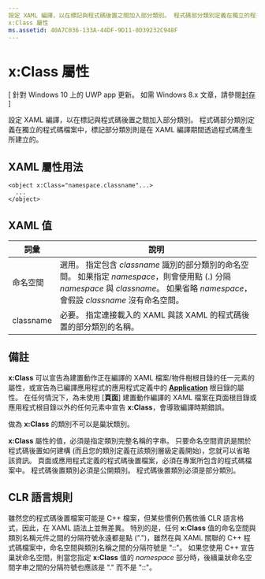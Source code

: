 ```yaml
---
設定 XAML 編譯，以在標記與程式碼後置之間加入部分類別。 程式碼部分類別定義在獨立的程式碼檔案中，標記部分類別則是在 XAML 編譯期間透過程式碼產生所建立的。
x:Class 屬性
ms.assetid: 40A7C036-133A-44DF-9D11-0D39232C948F
---
```


# x:Class 屬性

\[ 針對 Windows 10 上的 UWP app 更新。 如需 Windows 8.x 文章，請參閱[封存](http://go.microsoft.com/fwlink/p/?linkid=619132) \]

設定 XAML 編譯，以在標記與程式碼後置之間加入部分類別。 程式碼部分類別定義在獨立的程式碼檔案中，標記部分類別則是在 XAML 編譯期間透過程式碼產生所建立的。

## XAML 屬性用法


``` syntax
<object x:Class="namespace.classname"...>
  ...
</object>
```

## XAML 值

| 詞彙 | 說明 |
|------|-------------|
| 命名空間 | 選用。 指定包含 _classname_ 識別的部分類別的命名空間。 如果指定 _namespace_，則會使用點 (.) 分隔 _namespace_ 與 _classname_。 如果省略 _namespace_，會假設 _classname_ 沒有命名空間。 |
| classname | 必要。 指定連接載入的 XAML 與該 XAML 的程式碼後置的部分類別的名稱。 | 

## 備註

**x:Class** 可以宣告為建置動作正在編譯的 XAML 檔案/物件樹根目錄的任一元素的屬性，或宣告為已編譯應用程式的應用程式定義中的 [**Application**](https://msdn.microsoft.com/library/windows/apps/br242324) 根目錄的屬性。 在任何情況下，為未使用 [**頁面**] 建置動作編譯的 XAML 檔案在頁面根目錄或應用程式根目錄以外的任何元素中宣告 **x:Class**，會導致編譯時期錯誤。

做為 **x:Class** 的類別不可以是巢狀類別。

**x:Class** 屬性的值，必須是指定類別完整名稱的字串。 只要命名空間資訊是關於程式碼後置如何建構 (而且您的類別定義在該類別層級定義開始)，您就可以省略該資訊。 頁面或應用程式定義的程式碼後置檔案，必須在專案所包含的程式碼檔案中。 程式碼後置類別必須是公開類別。 程式碼後置類別必須是部分類別。

## CLR 語言規則

雖然您的程式碼後置檔案可能是 C++ 檔案，但某些慣例仍舊依循 CLR 語言格式，因此，在 XAML 語法上並無差異。 特別的是，任何 **x:Class** 值的命名空間與類別名稱元件之間的分隔符號永遠都是點 (".")，雖然在與 XAML 關聯的 C++ 程式碼檔案中，命名空間與類別名稱之間的分隔符號是 "::"。 如果您使用 C++ 宣告巢狀命名空間，則當您指定 **x:Class** 值的 *namespace* 部分時，後續巢狀命名空間字串之間的分隔符號也應該是 "." 而不是 "::"。



<!--HONumber=Mar16_HO1-->


